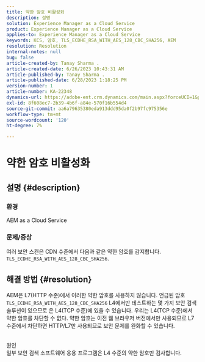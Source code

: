 ```yaml
---
title: 약한 암호 비활성화
description: 설명
solution: Experience Manager as a Cloud Service
product: Experience Manager as a Cloud Service
applies-to: Experience Manager as a Cloud Service
keywords: KCS, 암호, TLS_ECDHE_RSA_WITH_AES_128_CBC_SHA256, AEM
resolution: Resolution
internal-notes: null
bug: false
article-created-by: Tanay Sharma .
article-created-date: 6/26/2023 10:43:31 AM
article-published-by: Tanay Sharma .
article-published-date: 6/28/2023 1:18:25 PM
version-number: 1
article-number: KA-22348
dynamics-url: https://adobe-ent.crm.dynamics.com/main.aspx?forceUCI=1&pagetype=entityrecord&etn=knowledgearticle&id=5e242c46-0e14-ee11-8f6e-6045bd006295
exl-id: 8f608ec7-2b39-4b6f-a84e-570f16b554d4
source-git-commit: aa6a79635380eda913ddd95da0f2b97fc975356e
workflow-type: tm+mt
source-wordcount: '120'
ht-degree: 7%

---
```


# 약한 암호 비활성화

## 설명 {#description}


### 환경

AEM as a Cloud Service

### 문제/증상

여러 보안 스캔은 CDN 수준에서 다음과 같은 약한 암호를 감지합니다. `TLS_ECDHE_RSA_WITH_AES_128_CBC_SHA256`.


## 해결 방법 {#resolution}


AEM은 L7(HTTP 수준)에서 이러한 약한 암호를 사용하지 않습니다. 언급된 암호 `TLS_ECDHE_RSA_WITH_AES_128_CBC_SHA256` L4에서만 테스트하는 몇 가지 보안 검색 솔루션이 있으므로 은 L4(TCP 수준)에 있을 수 있습니다. 우리는 L4(TCP 수준)에서 약한 암호를 차단할 수 없다. 약한 암호는 이전 웹 브라우저 버전에서만 사용되므로 L7 수준에서 차단하면 HTTP/L7만 사용되므로 보안 문제를 완화할 수 있습니다.


<br>원인<br>
일부 보안 검색 소프트웨어 응용 프로그램은 L4 수준의 약한 암호만 검사합니다.
